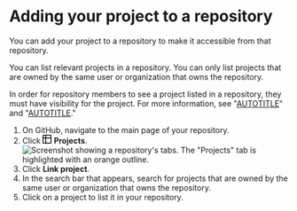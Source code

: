 # Adding your project to a repository

You can add your project to a repository to make it accessible from that repository.

You can list relevant projects in a repository. You can only list projects that are owned by the same user or organization that owns the repository.

In order for repository members to see a project listed in a repository, they must have visibility for the project. For more information, see "[AUTOTITLE](/issues/planning-and-tracking-with-projects/managing-your-project/managing-visibility-of-your-projects)" and "[AUTOTITLE](/issues/planning-and-tracking-with-projects/managing-your-project/managing-access-to-your-projects)."

1. On GitHub, navigate to the main page of your repository.
1. Click <svg version="1.1" width="16" height="16" viewBox="0 0 16 16" class="octicon octicon-table" aria-hidden="true"><path d="M0 1.75C0 .784.784 0 1.75 0h12.5C15.216 0 16 .784 16 1.75v12.5A1.75 1.75 0 0 1 14.25 16H1.75A1.75 1.75 0 0 1 0 14.25ZM6.5 6.5v8h7.75a.25.25 0 0 0 .25-.25V6.5Zm8-1.5V1.75a.25.25 0 0 0-.25-.25H6.5V5Zm-13 1.5v7.75c0 .138.112.25.25.25H5v-8ZM5 5V1.5H1.75a.25.25 0 0 0-.25.25V5Z"></path></svg> **Projects**.
   ![Screenshot showing a repository's tabs. The "Projects" tab is highlighted with an orange outline.](/assets/images/help/projects-v2/repo-tab.png)
1. Click **Link project**.
1. In the search bar that appears, search for projects that are owned by the same user or organization that owns the repository.
1. Click on a project to list it in your repository.
